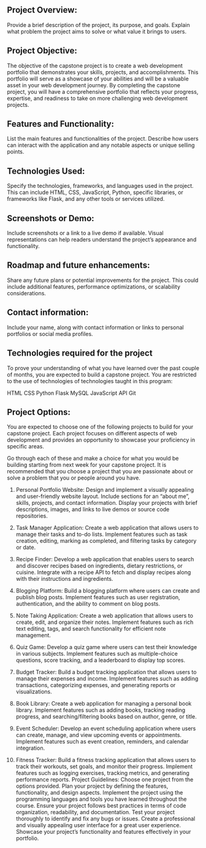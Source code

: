 ## Project Overview:
Provide a brief description of the project, its purpose, and goals. Explain what problem the project aims to solve or what value it brings to users.


## Project Objective:
The objective of the capstone project is to create a web development portfolio that demonstrates your skills, projects, and accomplishments. This portfolio will serve as a showcase of your abilities and will be a valuable asset in your web development journey. By completing the capstone project, you will have a comprehensive portfolio that reflects your progress, expertise, and readiness to take on more challenging web development projects.

## Features and Functionality:
List the main features and functionalities of the project. Describe how users can interact with the application and any notable aspects or unique selling points.


## Technologies Used:
Specify the technologies, frameworks, and languages used in the project. This can include HTML, CSS, JavaScript, Python, specific libraries, or frameworks like Flask, and any other tools or services utilized.


## Screenshots or Demo:
Include screenshots or a link to a live demo if available. Visual representations can help readers understand the project’s appearance and functionality.


## Roadmap and future enhancements:
Share any future plans or potential improvements for the project. This could include additional features, performance optimizations, or scalability considerations.


## Contact information:
Include your name, along with contact information or links to personal portfolios or social media profiles.


## Technologies required for the project
To prove your understanding of what you have learned over the past couple of months, you are expected to build a capstone project. You are restricted to the use of technologies of technologies taught in this program:

HTML
CSS
Python
Flask
MySQL
JavaScript
API
Git

## Project Options:
You are expected to choose one of the following projects to build for your capstone project. Each project focuses on different aspects of web development and provides an opportunity to showcase your proficiency in specific areas.

Go through each of these and make a choice for what you would be building starting from next week for your capstone project. It is recommended that you choose a project that you are passionate about or solve a problem that you or people around you have.

1. Personal Portfolio Website:
Design and implement a visually appealing and user-friendly website layout.
Include sections for an “about me”, skills, projects, and contact information.
Display your projects with brief descriptions, images, and links to live demos or source code repositories.

2. Task Manager Application:
Create a web application that allows users to manage their tasks and to-do lists.
Implement features such as task creation, editing, marking as completed, and filtering tasks by category or date.

3. Recipe Finder:
Develop a web application that enables users to search and discover recipes based on ingredients, dietary restrictions, or cuisine.
Integrate with a recipe API to fetch and display recipes along with their instructions and ingredients.

4. Blogging Platform:
Build a blogging platform where users can create and publish blog posts.
Implement features such as user registration, authentication, and the ability to comment on blog posts.

5. Note Taking Application:
Create a web application that allows users to create, edit, and organize their notes.
Implement features such as rich text editing, tags, and search functionality for efficient note management.

6. Quiz Game:
Develop a quiz game where users can test their knowledge in various subjects.
Implement features such as multiple-choice questions, score tracking, and a leaderboard to display top scores.

7. Budget Tracker:
Build a budget tracking application that allows users to manage their expenses and income.
Implement features such as adding transactions, categorizing expenses, and generating reports or visualizations.

8. Book Library:
Create a web application for managing a personal book library.
Implement features such as adding books, tracking reading progress, and searching/filtering books based on author, genre, or title.

9. Event Scheduler:
Develop an event scheduling application where users can create, manage, and view upcoming events or appointments.
Implement features such as event creation, reminders, and calendar integration.

10. Fitness Tracker:
Build a fitness tracking application that allows users to track their workouts, set goals, and monitor their progress.
Implement features such as logging exercises, tracking metrics, and generating performance reports.
Project Guidelines:
Choose one project from the options provided.
Plan your project by defining the features, functionality, and design aspects.
Implement the project using the programming languages and tools you have learned throughout the course.
Ensure your project follows best practices in terms of code organization, readability, and documentation.
Test your project thoroughly to identify and fix any bugs or issues.
Create a professional and visually appealing user interface for a great user experience.
Showcase your project’s functionality and features effectively in your portfolio.
